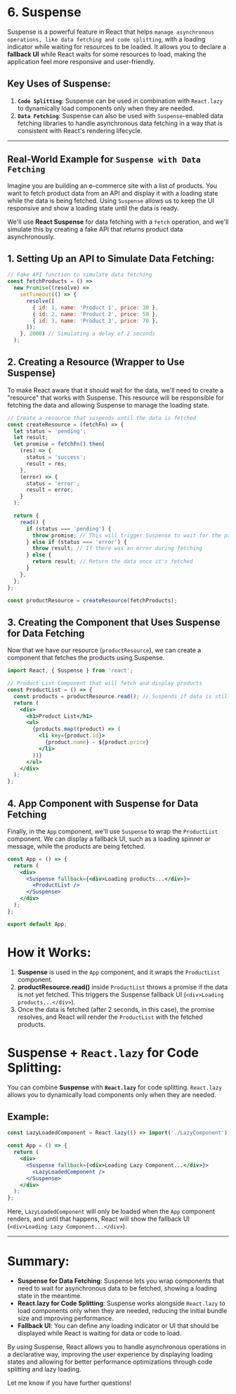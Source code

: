 
# 6. **Suspense**

Suspense is a powerful feature in React that helps `manage asynchronous operations, like data fetching and code splitting`, with a loading indicator while waiting for resources to be loaded. It allows you to declare a **fallback UI** while React waits for some resources to load, making the application feel more responsive and user-friendly.

## **Key Uses of Suspense:**
1. **`Code Splitting`**: Suspense can be used in combination with `React.lazy` to dynamically load components only when they are needed.
2. **`Data Fetching`**: Suspense can also be used with `Suspense`-enabled data fetching libraries to handle asynchronous data fetching in a way that is consistent with React's rendering lifecycle.

---

## **Real-World Example for `Suspense with Data Fetching`**

Imagine you are building an e-commerce site with a list of products. You want to fetch product data from an API and display it with a loading state while the data is being fetched. Using `Suspense` allows us to keep the UI responsive and show a loading state until the data is ready.

We'll use **React Suspense** for data fetching with a `fetch` operation, and we'll simulate this by creating a fake API that returns product data asynchronously.

## 1. **Setting Up an API to Simulate Data Fetching:**

```jsx
// Fake API function to simulate data fetching
const fetchProducts = () =>
  new Promise((resolve) =>
    setTimeout(() => {
      resolve([
        { id: 1, name: 'Product 1', price: 30 },
        { id: 2, name: 'Product 2', price: 50 },
        { id: 3, name: 'Product 3', price: 70 },
      ]);
    }, 2000) // Simulating a delay of 2 seconds
  );
```

## 2. **Creating a Resource (Wrapper to Use Suspense)**

To make React aware that it should wait for the data, we'll need to create a "resource" that works with Suspense. This resource will be responsible for fetching the data and allowing Suspense to manage the loading state.

```jsx
// Create a resource that suspends until the data is fetched
const createResource = (fetchFn) => {
  let status = 'pending';
  let result;
  let promise = fetchFn().then(
    (res) => {
      status = 'success';
      result = res;
    },
    (error) => {
      status = 'error';
      result = error;
    }
  );

  return {
    read() {
      if (status === 'pending') {
        throw promise; // This will trigger Suspense to wait for the promise to resolve
      } else if (status === 'error') {
        throw result; // If there was an error during fetching
      } else {
        return result; // Return the data once it's fetched
      }
    },
  };
};

const productResource = createResource(fetchProducts);
```

## 3. **Creating the Component that Uses Suspense for Data Fetching**

Now that we have our resource (`productResource`), we can create a component that fetches the products using Suspense.

```jsx
import React, { Suspense } from 'react';

// Product List Component that will fetch and display products
const ProductList = () => {
  const products = productResource.read(); // Suspends if data is still loading
  return (
    <div>
      <h1>Product List</h1>
      <ul>
        {products.map((product) => (
          <li key={product.id}>
            {product.name} - ${product.price}
          </li>
        ))}
      </ul>
    </div>
  );
};
```

## 4. **App Component with Suspense for Data Fetching**

Finally, in the `App` component, we'll use `Suspense` to wrap the `ProductList` component. We can display a fallback UI, such as a loading spinner or message, while the products are being fetched.

```jsx
const App = () => {
  return (
    <div>
      <Suspense fallback={<div>Loading products...</div>}>
        <ProductList />
      </Suspense>
    </div>
  );
};

export default App;
```

# **How it Works:**
1. **Suspense** is used in the `App` component, and it wraps the `ProductList` component.
2. **productResource.read()** inside `ProductList` throws a promise if the data is not yet fetched. This triggers the Suspense fallback UI (`<div>Loading products...</div>`).
3. Once the data is fetched (after 2 seconds, in this case), the promise resolves, and React will render the `ProductList` with the fetched products.

# **Suspense + `React.lazy` for Code Splitting:**

You can combine **Suspense** with **`React.lazy`** for code splitting. `React.lazy` allows you to dynamically load components only when they are needed.

## **Example:**

```jsx
const LazyLoadedComponent = React.lazy(() => import('./LazyComponent'));

const App = () => {
  return (
    <div>
      <Suspense fallback={<div>Loading Lazy Component...</div>}>
        <LazyLoadedComponent />
      </Suspense>
    </div>
  );
};
```

Here, `LazyLoadedComponent` will only be loaded when the `App` component renders, and until that happens, React will show the fallback UI (`<div>Loading Lazy Component...</div>`).

---

# **Summary:**

- **Suspense for Data Fetching**: Suspense lets you wrap components that need to wait for asynchronous data to be fetched, showing a loading state in the meantime.
- **React.lazy for Code Splitting**: Suspense works alongside `React.lazy` to load components only when they are needed, reducing the initial bundle size and improving performance.
- **Fallback UI**: You can define any loading indicator or UI that should be displayed while React is waiting for data or code to load.

By using Suspense, React allows you to handle asynchronous operations in a declarative way, improving the user experience by displaying loading states and allowing for better performance optimizations through code splitting and lazy loading.

Let me know if you have further questions!
